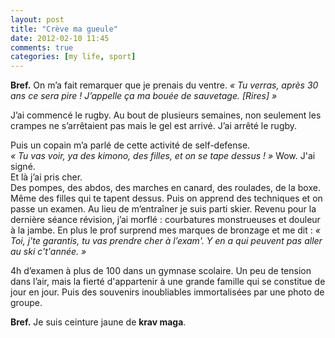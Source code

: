 ```yaml
---
layout: post
title: "Crève ma gueule"
date: 2012-02-10 11:45
comments: true
categories: [my life, sport]
---
```

__Bref.__
On m’a fait remarquer que je prenais du ventre. _« Tu verras, après 30 ans ce sera pire ! J’appelle ça ma bouée de sauvetage. [Rires] »_  
  
J’ai commencé le rugby. Au bout de plusieurs semaines, non seulement les crampes ne s’arrêtaient pas mais le gel est arrivé. J’ai arrêté le rugby.  
  
Puis un copain m’a parlé de cette activité de self-defense.  
_« Tu vas voir, ya des kimono, des filles, et on se tape dessus ! »_ Wow. J'ai signé.  
Et là j’ai pris cher.  
Des pompes, des abdos, des marches en canard, des roulades, de la boxe. Même des filles qui te tapent dessus. Puis on apprend des techniques et on passe un examen. Au lieu de m’entraîner je suis parti skier. Revenu pour la dernière séance révision, j’ai morflé : courbatures monstrueuses et douleur à la jambe. En plus le prof surprend mes marques de bronzage et me dit : _« Toi, j'te garantis, tu vas prendre cher à l’exam'. Y en a qui peuvent pas aller au ski c't'année. »_

4h d’examen à plus de 100 dans un gymnase scolaire. Un peu de tension dans l’air, mais la fierté d'appartenir à une grande famille qui se constitue de jour en jour. Puis des souvenirs inoubliables immortalisées par une photo de groupe.  
  
__Bref.__ Je suis ceinture jaune de __krav maga__.
